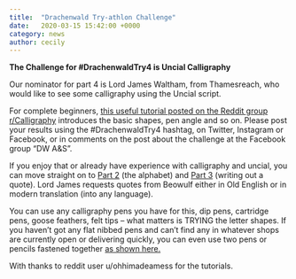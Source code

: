 ```yaml
---
title:  "Drachenwald Try-athlon Challenge"
date:   2020-03-15 15:42:00 +0000
category: news
author: cecily
---
```

**The Challenge for #DrachenwaldTry4 is Uncial Calligraphy**

Our nominator for part 4 is Lord James Waltham, from Thamesreach, who would like to see some calligraphy using the Uncial script.

For complete beginners, [this useful tutorial posted on the Reddit group r/Calligraphy](https://www.reddit.com/r/Calligraphy/comments/9t6d9l/study_sessions_uncial_part_1_getting_started/) introduces the basic shapes, pen angle and so on. Please post your results using the #DrachenwaldTry4 hashtag, on Twitter, Instagram or Facebook, or in comments on the post about the challenge at the Facebook group “DW A&S”.

If you enjoy that or already have experience with calligraphy and uncial, you can move straight on to [Part 2](https://www.reddit.com/r/Calligraphy/comments/9v889d/study_sessions_uncial_part_2_majuscule/?st=jo8zug2y&sh=6509b414) (the alphabet) and [Part 3](https://www.reddit.com/r/Calligraphy/comments/9x9l82/study_sessions_uncial_part_3_words_and_quotes/) (writing out a quote). Lord James requests quotes from Beowulf either in Old English or in modern translation (into any language).

You can use any calligraphy pens you have for this, dip pens, cartridge pens, goose feathers, felt tips – what matters is TRYING the letter shapes. If you haven’t got any flat nibbed pens and can’t find any in whatever shops are currently open or delivering quickly, you can even use two pens or pencils fastened together [as shown here.](https://www.youtube.com/watch?v=ozPSAM_lNEs)

With thanks to reddit user u/ohhimadeamess for the tutorials.